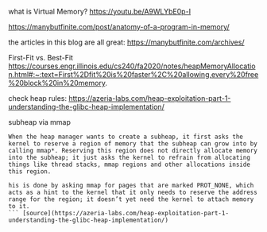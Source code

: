 what is Virtual Memory? https://youtu.be/A9WLYbE0p-I

https://manybutfinite.com/post/anatomy-of-a-program-in-memory/

the articles in this blog are all great: https://manybutfinite.com/archives/

First-Fit vs. Best-Fit https://courses.engr.illinois.edu/cs240/fa2020/notes/heapMemoryAllocation.html#:~:text=First%2Dfit%20is%20faster%2C%20allowing,every%20free%20block%20in%20memory.

check heap rules: https://azeria-labs.com/heap-exploitation-part-1-understanding-the-glibc-heap-implementation/

subheap via mmap
```
When the heap manager wants to create a subheap, it first asks the kernel to reserve a region of memory that the subheap can grow into by calling mmap*. Reserving this region does not directly allocate memory into the subheap; it just asks the kernel to refrain from allocating things like thread stacks, mmap regions and other allocations inside this region.

his is done by asking mmap for pages that are marked PROT_NONE, which acts as a hint to the kernel that it only needs to reserve the address range for the region; it doesn’t yet need the kernel to attach memory to it.
``` [source](https://azeria-labs.com/heap-exploitation-part-1-understanding-the-glibc-heap-implementation/)

```